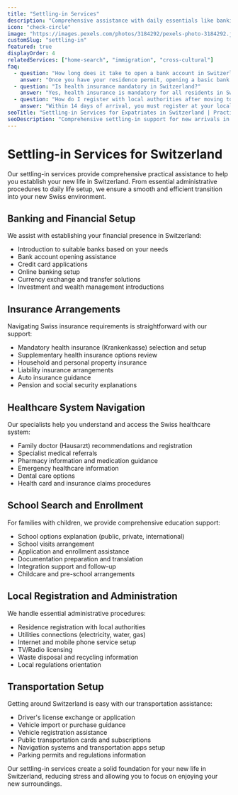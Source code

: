 ```yaml
---
title: "Settling-in Services"
description: "Comprehensive assistance with daily essentials like banking, insurance, healthcare, and local registrations for a smooth start in Switzerland."
icon: "check-circle"
image: "https://images.pexels.com/photos/3184292/pexels-photo-3184292.jpeg?auto=compress&cs=tinysrgb&w=1260&h=750"
customSlug: "settling-in"
featured: true
displayOrder: 4
relatedServices: ["home-search", "immigration", "cross-cultural"]
faq:
  - question: "How long does it take to open a bank account in Switzerland?"
    answer: "Once you have your residence permit, opening a basic bank account typically takes 1-2 business days. Premium accounts or accounts with investment services may require additional verification and take 1-2 weeks to activate fully."
  - question: "Is health insurance mandatory in Switzerland?"
    answer: "Yes, health insurance is mandatory for all residents in Switzerland. You must obtain basic health insurance (Grundversicherung/Assurance-maladie de base) within three months of arriving in the country. Our settling-in services include guidance on selecting the appropriate provider and coverage level."
  - question: "How do I register with local authorities after moving to Switzerland?"
    answer: "Within 14 days of arrival, you must register at your local community office (Gemeindehaus/Mairie). You'll need your passport, residence permit, rental contract, and sometimes a birth certificate and marriage certificate if applicable. Our settling-in specialists can accompany you to this appointment."
seoTitle: "Settling-in Services for Expatriates in Switzerland | Practical Setup Assistance"
seoDescription: "Comprehensive settling-in support for new arrivals in Switzerland. Banking, insurance, healthcare, schooling, and local registration assistance for expatriates."
---
```


# Settling-in Services for Switzerland

Our settling-in services provide comprehensive practical assistance to help you establish your new life in Switzerland. From essential administrative procedures to daily life setup, we ensure a smooth and efficient transition into your new Swiss environment.

## Banking and Financial Setup

We assist with establishing your financial presence in Switzerland:

- Introduction to suitable banks based on your needs
- Bank account opening assistance
- Credit card applications
- Online banking setup
- Currency exchange and transfer solutions
- Investment and wealth management introductions

## Insurance Arrangements

Navigating Swiss insurance requirements is straightforward with our support:

- Mandatory health insurance (Krankenkasse) selection and setup
- Supplementary health insurance options review
- Household and personal property insurance
- Liability insurance arrangements
- Auto insurance guidance
- Pension and social security explanations

## Healthcare System Navigation

Our specialists help you understand and access the Swiss healthcare system:

- Family doctor (Hausarzt) recommendations and registration
- Specialist medical referrals
- Pharmacy information and medication guidance
- Emergency healthcare information
- Dental care options
- Health card and insurance claims procedures

## School Search and Enrollment

For families with children, we provide comprehensive education support:

- School options explanation (public, private, international)
- School visits arrangement
- Application and enrollment assistance
- Documentation preparation and translation
- Integration support and follow-up
- Childcare and pre-school arrangements

## Local Registration and Administration

We handle essential administrative procedures:

- Residence registration with local authorities
- Utilities connections (electricity, water, gas)
- Internet and mobile phone service setup
- TV/Radio licensing
- Waste disposal and recycling information
- Local regulations orientation

## Transportation Setup

Getting around Switzerland is easy with our transportation assistance:

- Driver's license exchange or application
- Vehicle import or purchase guidance
- Vehicle registration assistance
- Public transportation cards and subscriptions
- Navigation systems and transportation apps setup
- Parking permits and regulations information

Our settling-in services create a solid foundation for your new life in Switzerland, reducing stress and allowing you to focus on enjoying your new surroundings. 